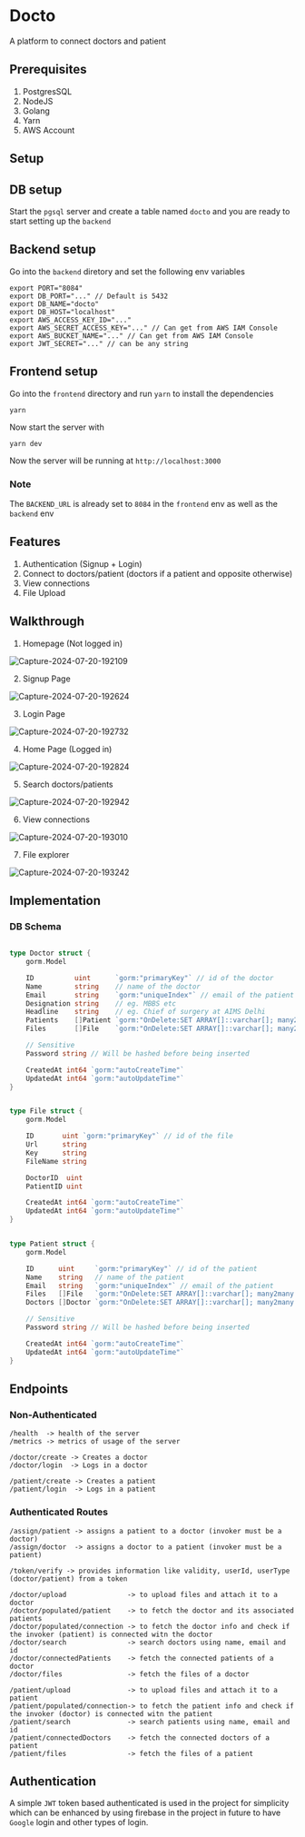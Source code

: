 # Docto

A platform to connect doctors and patient

## Prerequisites

1. PostgresSQL
2. NodeJS
3. Golang
4. Yarn
5. AWS Account


## Setup

## DB setup

Start the `pgsql` server and create a table named `docto` and you are ready to start setting up the `backend`

## Backend setup
Go into the `backend` diretory and set the following env variables

```
export PORT="8084"
export DB_PORT="..." // Default is 5432
export DB_NAME="docto"
export DB_HOST="localhost"
export AWS_ACCESS_KEY_ID="..."
export AWS_SECRET_ACCESS_KEY="..." // Can get from AWS IAM Console
export AWS_BUCKET_NAME="..." // Can get from AWS IAM Console
export JWT_SECRET="..." // can be any string
```

## Frontend setup
Go into the `frontend` directory and run `yarn` to install the dependencies
```
yarn
```

Now start the server with 

```
yarn dev
```

Now the server will be running at `http://localhost:3000`

### Note
The `BACKEND_URL` is already set to `8084` in the `frontend` env as well as the `backend` env


## Features
1. Authentication (Signup + Login)
2. Connect to doctors/patient (doctors if a patient and opposite otherwise)
3. View connections
4. File Upload

## Walkthrough

1. Homepage (Not logged in)

![Capture-2024-07-20-192109](https://github.com/user-attachments/assets/429e5769-b32e-4f9c-a71a-1a54cea12125)

2. Signup Page

![Capture-2024-07-20-192624](https://github.com/user-attachments/assets/94bca98b-b06b-4c7e-a8bb-9e51ae52ffd8)

3. Login Page

![Capture-2024-07-20-192732](https://github.com/user-attachments/assets/e351c5ee-bc47-4167-bc91-2209f4b8b21a)

4. Home Page (Logged in)

![Capture-2024-07-20-192824](https://github.com/user-attachments/assets/e467476d-188e-4670-bf82-98ffffd1ee49)

5. Search doctors/patients

![Capture-2024-07-20-192942](https://github.com/user-attachments/assets/a25dcd27-8f97-43e2-8fef-7210db84d8a5)

6. View connections

![Capture-2024-07-20-193010](https://github.com/user-attachments/assets/3d256b5e-2760-46c2-a30f-095c9afdbf36)

7. File explorer

![Capture-2024-07-20-193242](https://github.com/user-attachments/assets/25f97602-0103-4d97-8969-6b2c52e6250d)


## Implementation

### DB Schema

```.go

type Doctor struct {
	gorm.Model

	ID          uint      `gorm:"primaryKey"` // id of the doctor
	Name        string    // name of the doctor
	Email       string    `gorm:"uniqueIndex"` // email of the patient
	Designation string    // eg. MBBS etc
	Headline    string    // eg. Chief of surgery at AIMS Delhi
	Patients    []Patient `gorm:"OnDelete:SET ARRAY[]::varchar[]; many2many:doctor_patients;"`
	Files       []File    `gorm:"OnDelete:SET ARRAY[]::varchar[]; many2many:doctor_files;"`

	// Sensitive
	Password string // Will be hashed before being inserted

	CreatedAt int64 `gorm:"autoCreateTime"`
	UpdatedAt int64 `gorm:"autoUpdateTime"`
}


type File struct {
	gorm.Model

	ID       uint `gorm:"primaryKey"` // id of the file
	Url      string
	Key      string
	FileName string

	DoctorID  uint
	PatientID uint

	CreatedAt int64 `gorm:"autoCreateTime"`
	UpdatedAt int64 `gorm:"autoUpdateTime"`
}


type Patient struct {
	gorm.Model

	ID      uint     `gorm:"primaryKey"` // id of the patient
	Name    string   // name of the patient
	Email   string   `gorm:"uniqueIndex"` // email of the patient
	Files   []File   `gorm:"OnDelete:SET ARRAY[]::varchar[]; many2many:patient_files;"`
	Doctors []Doctor `gorm:"OnDelete:SET ARRAY[]::varchar[]; many2many:doctor_patients;"`

	// Sensitive
	Password string // Will be hashed before being inserted

	CreatedAt int64 `gorm:"autoCreateTime"`
	UpdatedAt int64 `gorm:"autoUpdateTime"`
}

```

## Endpoints
### Non-Authenticated
```
/health  -> health of the server
/metrics -> metrics of usage of the server

/doctor/create -> Creates a doctor
/doctor/login  -> Logs in a doctor

/patient/create -> Creates a patient
/patient/login  -> Logs in a patient
```

### Authenticated Routes
```
/assign/patient -> assigns a patient to a doctor (invoker must be a doctor)
/assign/doctor  -> assigns a doctor to a patient (invoker must be a patient)

/token/verify -> provides information like validity, userId, userType (doctor/patient) from a token

/doctor/upload               -> to upload files and attach it to a doctor
/doctor/populated/patient    -> to fetch the doctor and its associated patients
/doctor/populated/connection -> to fetch the doctor info and check if the invoker (patient) is connected witn the doctor
/doctor/search               -> search doctors using name, email and id
/doctor/connectedPatients    -> fetch the connected patients of a doctor
/doctor/files                -> fetch the files of a doctor

/patient/upload              -> to upload files and attach it to a patient
/patient/populated/connection-> to fetch the patient info and check if the invoker (doctor) is connected witn the patient
/patient/search              -> search patients using name, email and id
/patient/connectedDoctors    -> fetch the connected doctors of a patient
/patient/files               -> fetch the files of a patient
```
## Authentication

A simple `JWT` token based authenticated is used in the project for simplicity which can be enhanced by using firebase in the project in future to have `Google` login and other types of login.
